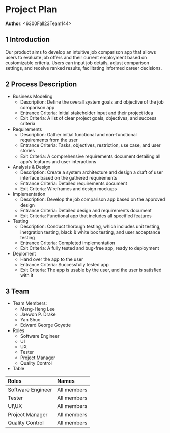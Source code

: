 # Project Plan

**Author**: \<6300Fall23Team144\>

## 1 Introduction

Our product aims to develop an intuitive job comparison app that allows users to evaluate job offers and their current employment based on customizable criteria. Users can input job details, adjust comparison settings, and receive ranked results, facilitating informed career decisions.

## 2 Process Description

- Business Modeling
    - Description: Define the overall system goals and objective of the job comparison app
    - Entrance Criteria: Initial stakeholder input and their project idea
    - Exit Criteria: A list of clear project goals, objectives, and success criteria
- Requirements
    - Description: Gather initial functional and non-functional requirements from the user
    - Entrance Criteria: Tasks, objectives, restriction, use case, and user stories
    - Exit Criteria: A comprehensive requirements document detailing all app's features and user interactions
- Analysis & Design
    - Description: Create a system architecture and design a draft of user interface based on the gathered requirements
    - Entrance Criteria: Detailed requirements document
    - Exit Criteria: Wireframes and design mockups 
- Implementation
    - Description: Develop the job comparison app based on the approved design
    - Entrance Criteria: Detailed design and requirements document 
    - Exit Criteria: Functional app that includes all specified features
- Testing
    - Description: Conduct thorough testing, which includes unit testing, inetgration testing, black & white box testing, and user acceptance testing
    - Entrance Criteria: Completed implementation
    - Exit Criteria: A fully tested and bug-free app, ready to deployment
- Deploment
    - Hand over the app to the user
    - Entrance Criteria: Successfully tested app
    - Exit Criteria: The app is usable by the user, and the user is satisfied with it

## 3 Team

- Team Members:
    - Meng-Heng Lee
    - Jaewon P. Drake
    - Yan Shuo
    - Edward George Goyette
- Roles
    - Software Engineer
    - UI
    - UX
    - Tester
    - Project Manager
    - Quality Control
- Table

| Roles             | Names                 | 
| :---------------- | :-------------------  |
| Software Engineer | All members           |
| Tester            | All members           |
| UI\UX             | All members           |
| Project Manager   | All members           |
| Quality Control   | All members           |
